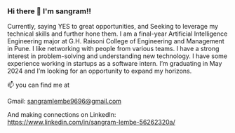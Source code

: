 ### Hi there 👋 I'm sangram!!



Currently, saying YES to great opportunities, and Seeking to leverage my technical skills and further hone them. I am a final-year Artificial Intelligence Engineering major at G.H. Raisoni College of Engineering and Management in Pune. I like networking with people from various teams. I have a strong interest in problem-solving and understanding new technology. I have some experience working in startups as a software intern. I’m graduating in May 2024 and I’m looking for an opportunity to expand my horizons.



📫 you can find me at 

Gmail:  sangramlembe9696@gmail.com

And making connections on LinkedIn:  https://www.linkedin.com/in/sangram-lembe-56262320a/

<!--
**SANGRAMLEMBE/SANGRAMLEMBE** is a ✨ _special_ ✨ repository because its `README.md` (this file) appears on your GitHub profile.

Here are some ideas to get you started:

- 🔭 I’m currently working on ...
- 🌱 I’m currently learning ...
- 👯 I’m looking to collaborate on ...
- 🤔 I’m looking for help with ...
- 💬 Ask me about ...
- 📫 How to reach me: ...
you can find me at ...sangramlembe9696@gmail.com and https://github.com/SANGRAMLEMBE
And making learning connections on LinkedIn:https://www.linkedin.com/in/sangram-lembe-56262320a/
- 😄 Pronouns: ...
- ⚡ Fun fact: ...
-->
